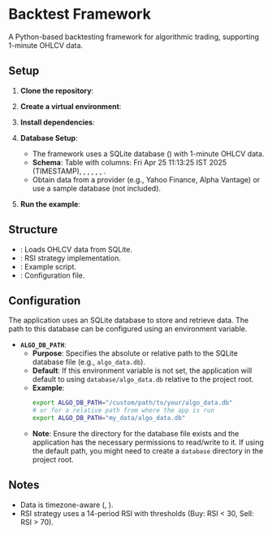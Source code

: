 # Backtest Framework

A Python-based backtesting framework for algorithmic trading, supporting 1-minute OHLCV data.

## Setup

1. **Clone the repository**:
   

2. **Create a virtual environment**:
   

3. **Install dependencies**:
   

4. **Database Setup**:
   - The framework uses a SQLite database () with 1-minute OHLCV data.
   - **Schema**: Table  with columns: Fri Apr 25 11:13:25 IST 2025 (TIMESTAMP), , , , , , .
   - Obtain data from a provider (e.g., Yahoo Finance, Alpha Vantage) or use a sample database (not included).

5. **Run the example**:
   

## Structure

- : Loads OHLCV data from SQLite.
- : RSI strategy implementation.
- : Example script.
- : Configuration file.

## Configuration

The application uses an SQLite database to store and retrieve data. The path to this database can be configured using an environment variable.

-   **`ALGO_DB_PATH`**:
    -   **Purpose**: Specifies the absolute or relative path to the SQLite database file (e.g., `algo_data.db`).
    -   **Default**: If this environment variable is not set, the application will default to using `database/algo_data.db` relative to the project root.
    -   **Example**:
        ```bash
        export ALGO_DB_PATH="/custom/path/to/your/algo_data.db"
        # or for a relative path from where the app is run
        export ALGO_DB_PATH="my_data/algo_data.db"
        ```
    -   **Note**: Ensure the directory for the database file exists and the application has the necessary permissions to read/write to it. If using the default path, you might need to create a `database` directory in the project root.

## Notes

- Data is timezone-aware (, ).
- RSI strategy uses a 14-period RSI with thresholds (Buy: RSI < 30, Sell: RSI > 70).

